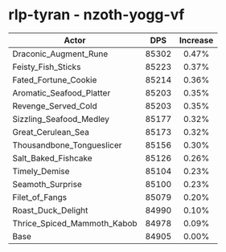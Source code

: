 # rlp-tyran - nzoth-yogg-vf
| Actor | DPS | Increase |
|---|:---:|:---:|
|Draconic_Augment_Rune|85302|0.47%|
|Feisty_Fish_Sticks|85223|0.37%|
|Fated_Fortune_Cookie|85214|0.36%|
|Aromatic_Seafood_Platter|85203|0.35%|
|Revenge_Served_Cold|85203|0.35%|
|Sizzling_Seafood_Medley|85177|0.32%|
|Great_Cerulean_Sea|85173|0.32%|
|Thousandbone_Tongueslicer|85156|0.30%|
|Salt_Baked_Fishcake|85126|0.26%|
|Timely_Demise|85104|0.23%|
|Seamoth_Surprise|85100|0.23%|
|Filet_of_Fangs|85079|0.20%|
|Roast_Duck_Delight|84990|0.10%|
|Thrice_Spiced_Mammoth_Kabob|84978|0.09%|
|Base|84905|0.00%|
